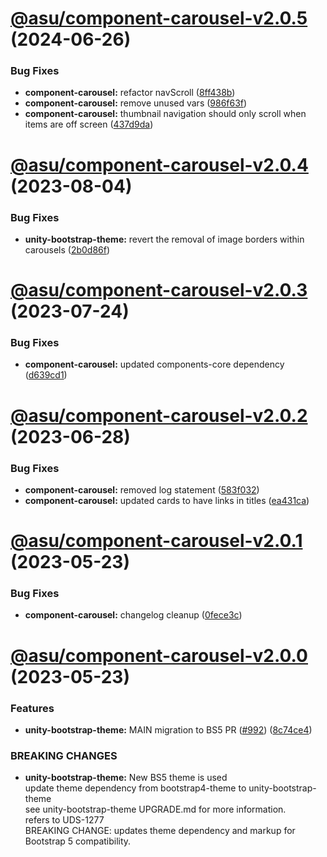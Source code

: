 # [@asu/component-carousel-v2.0.5](https://github.com/asu/asu-unity-stack/compare/@asu/component-carousel-v2.0.4...@asu/component-carousel-v2.0.5) (2024-06-26)


### Bug Fixes

* **component-carousel:** refactor navScroll ([8ff438b](https://github.com/asu/asu-unity-stack/commit/8ff438b819432fc826302564939cc4c331a6dac3))
* **component-carousel:** remove unused vars ([986f63f](https://github.com/asu/asu-unity-stack/commit/986f63f377626a62f451b641d6a4000964c49e27))
* **component-carousel:** thumbnail navigation should only scroll when items are off screen ([437d9da](https://github.com/asu/asu-unity-stack/commit/437d9dae819ecbf3ca51469beb88c0e22a27195a))

# [@asu/component-carousel-v2.0.4](https://github.com/asu/asu-unity-stack/compare/@asu/component-carousel-v2.0.3...@asu/component-carousel-v2.0.4) (2023-08-04)


### Bug Fixes

* **unity-bootstrap-theme:** revert the removal of image borders within carousels ([2b0d86f](https://github.com/asu/asu-unity-stack/commit/2b0d86f90b5dc04db83d3ef29d2eb6813e08a8cf))

# [@asu/component-carousel-v2.0.3](https://github.com/asu/asu-unity-stack/compare/@asu/component-carousel-v2.0.2...@asu/component-carousel-v2.0.3) (2023-07-24)


### Bug Fixes

* **component-carousel:** updated components-core dependency ([d639cd1](https://github.com/asu/asu-unity-stack/commit/d639cd14690b99783aa4f5110bc9c9a5bd955b2a))

# [@asu/component-carousel-v2.0.2](https://github.com/asu/asu-unity-stack/compare/@asu/component-carousel-v2.0.1...@asu/component-carousel-v2.0.2) (2023-06-28)


### Bug Fixes

* **component-carousel:** removed log statement ([583f032](https://github.com/asu/asu-unity-stack/commit/583f032cece5b094b269d7d1c0c9da4399fae010))
* **component-carousel:** updated cards to have links in titles ([ea431ca](https://github.com/asu/asu-unity-stack/commit/ea431cafc2e70b61e4538bae44c5b406c65afc91))

# [@asu/component-carousel-v2.0.1](https://github.com/asu/asu-unity-stack/compare/@asu/component-carousel-v2.0.0...@asu/component-carousel-v2.0.1) (2023-05-23)


### Bug Fixes

* **component-carousel:** changelog cleanup ([0fece3c](https://github.com/asu/asu-unity-stack/commit/0fece3c38c06363c1847d7b4a4c4b40c2dd9b34a))

# [@asu/component-carousel-v2.0.0](https://github.com/asu/asu-unity-stack/compare/@asu/component-carousel-v1.2.1...@asu/component-carousel-v2.0.0) (2023-05-23)


### Features

* **unity-bootstrap-theme:** MAIN migration to BS5 PR ([#992](https://github.com/asu/asu-unity-stack/issues/992)) ([8c74ce4](https://github.com/asu/asu-unity-stack/commit/8c74ce4dc65278839b207b9ae895ea76e8e2195d))


### BREAKING CHANGES

* **unity-bootstrap-theme:** New BS5 theme is used<br>
update theme dependency from bootstrap4-theme to unity-bootstrap-theme<br>
see unity-bootstrap-theme UPGRADE.md for more information.<br>
refers to UDS-1277<br>
BREAKING CHANGE: updates theme dependency and markup for Bootstrap 5 compatibility.

